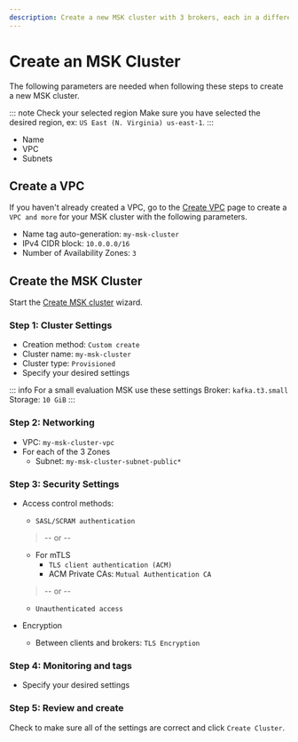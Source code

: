 ```yaml
---
description: Create a new MSK cluster with 3 brokers, each in a different availability zone.
---
```


# Create an MSK Cluster

The following parameters are needed when following these steps to create a new MSK cluster.

::: note Check your selected region
Make sure you have selected the desired region, ex: `US East (N. Virginia) us-east-1`.
:::

- Name
- VPC
- Subnets

## Create a VPC

If you haven't already created a VPC, go to the [Create VPC](https://console.aws.amazon.com/vpcconsole/home#CreateVpc:createMode=vpcWithResources) page to create a `VPC and more` for your MSK cluster with the following parameters.

- Name tag auto-generation: `my-msk-cluster`
- IPv4 CIDR block: `10.0.0.0/16`
- Number of Availability Zones: `3`

## Create the MSK Cluster

Start the [Create MSK cluster](https://console.aws.amazon.com/msk/home#/cluster/create?isCustomCreate=true&isProvisionedCreate=true) wizard.

### Step 1: Cluster Settings

- Creation method: `Custom create`
- Cluster name: `my-msk-cluster`
- Cluster type: `Provisioned`
- Specify your desired settings

::: info For a small evaluation MSK use these settings
Broker: `kafka.t3.small`\
Storage: `10 GiB`
:::

### Step 2: Networking

- VPC: `my-msk-cluster-vpc`
- For each of the 3 Zones
  - Subnet: `my-msk-cluster-subnet-public*`

### Step 3: Security Settings

- Access control methods:
  - `SASL/SCRAM authentication`
  > -- or --
  - For mTLS
    - `TLS client authentication (ACM)`
    - ACM Private CAs: `Mutual Authentication CA`
  > -- or --
  - `Unauthenticated access`

- Encryption
  - Between clients and brokers: `TLS Encryption`

### Step 4: Monitoring and tags

- Specify your desired settings

### Step 5: Review and create

Check to make sure all of the settings are correct and click `Create Cluster`.
